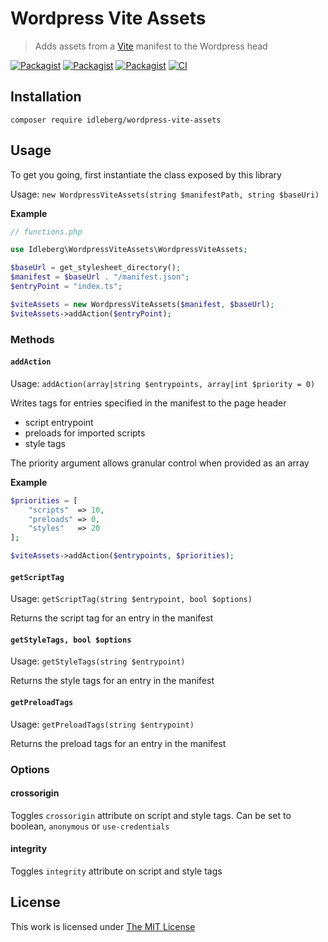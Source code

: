 # Wordpress Vite Assets

> Adds assets from a [Vite](https://vitejs.dev/) manifest to the Wordpress head

[![Packagist](https://flat.badgen.net/packagist/license/idleberg/wordpress-vite-assets)](https://packagist.org/packages/idleberg/wordpress-vite-assets)
[![Packagist](https://flat.badgen.net/packagist/php/idleberg/wordpress-vite-assets)](https://packagist.org/packages/idleberg/wordpress-vite-assets)
[![Packagist](https://flat.badgen.net/packagist/v/idleberg/wordpress-vite-assets)](https://packagist.org/packages/idleberg/wordpress-vite-assets)
[![CI](https://img.shields.io/github/workflow/status/idleberg/php-wordpress-vite-assets/CI?style=flat-square)](https://github.com/idleberg/php-wordpress-vite-assets/actions)

## Installation

`composer require idleberg/wordpress-vite-assets`

## Usage

To get you going, first instantiate the class exposed by this library

Usage: `new WordpressViteAssets(string $manifestPath, string $baseUri)`

**Example**

```php
// functions.php

use Idleberg\WordpressViteAssets\WordpressViteAssets;

$baseUrl = get_stylesheet_directory();
$manifest = $baseUrl . "/manifest.json";
$entryPoint = "index.ts";

$viteAssets = new WordpressViteAssets($manifest, $baseUrl);
$viteAssets->addAction($entryPoint);
```

### Methods

#### `addAction`

Usage: `addAction(array|string $entrypoints, array|int $priority = 0)`

Writes tags for entries specified in the manifest to the page header

- script entrypoint
- preloads for imported scripts
- style tags

The priority argument allows granular control when provided as an array

**Example**

```php
$priorities = [
    "scripts"  => 10,
    "preloads" => 0,
    "styles"   => 20
];

$viteAssets->addAction($entrypoints, $priorities);
```

#### `getScriptTag`

Usage: `getScriptTag(string $entrypoint, bool $options)`

Returns the script tag for an entry in the manifest

#### `getStyleTags, bool $options`

Usage: `getStyleTags(string $entrypoint)`

Returns the style tags for an entry in the manifest

#### `getPreloadTags`

Usage: `getPreloadTags(string $entrypoint)`

Returns the preload tags for an entry in the manifest

### Options

#### crossorigin

Toggles `crossorigin` attribute on script and style tags. Can be set to boolean, `anonymous` or `use-credentials`

#### integrity

Toggles `integrity` attribute on script and style tags

## License

This work is licensed under [The MIT License](LICENSE)
